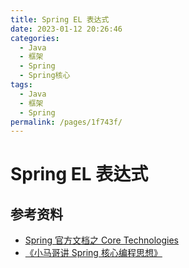 ```yaml
---
title: Spring EL 表达式
date: 2023-01-12 20:26:46
categories:
  - Java
  - 框架
  - Spring
  - Spring核心
tags:
  - Java
  - 框架
  - Spring
permalink: /pages/1f743f/
---
```


# Spring EL 表达式

## 参考资料

- [Spring 官方文档之 Core Technologies](https://docs.spring.io/spring-framework/docs/current/spring-framework-reference/core.html#beans)
- [《小马哥讲 Spring 核心编程思想》](https://time.geekbang.org/course/intro/265)